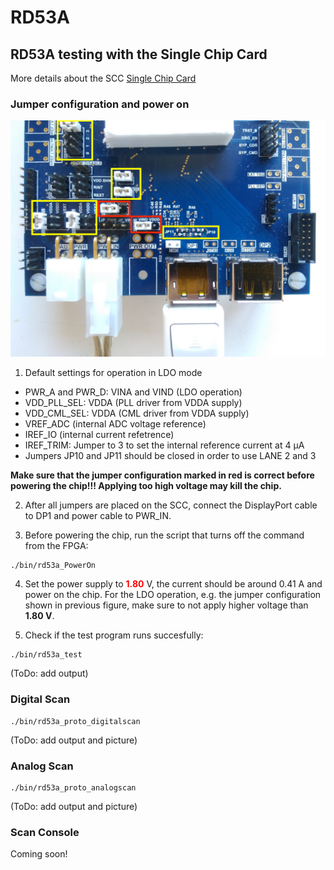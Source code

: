 # RD53A

## RD53A testing with the Single Chip Card
More details about the SCC [Single Chip Card](https://twiki.cern.ch/twiki/bin/viewauth/RD53/RD53ATesting#RD53A_Single_Chip_Card_SCC)

### Jumper configuration and power on

![Jumper configuration on the SCC ](images/IMG_20180305_162546.jpg)

1. Default settings for operation in LDO mode

- PWR_A and PWR_D: VINA and VIND (LDO operation)
- VDD_PLL_SEL: VDDA (PLL driver from VDDA supply)
- VDD_CML_SEL: VDDA (CML driver from VDDA supply)
- VREF_ADC (internal ADC voltage reference)
- IREF_IO (internal current refetrence)
- IREF_TRIM: Jumper to 3 to set the internal reference current at 4 μA
- Jumpers JP10 and JP11 should be closed in order to use LANE 2 and 3

**Make sure that the jumper configuration marked in red is correct before powering the chip!!! Applying too high voltage may kill the chip.**

2. After all jumpers are placed on the SCC, connect the DisplayPort cable to DP1 and power cable to PWR_IN.

3. Before powering the chip, run the script that turns off the command from the FPGA:
```
./bin/rd53a_PowerOn
```

4. Set the power supply to <span style="color:red">**1.80**</span> V, the current should be around 0.41 A and power on the chip. For the LDO operation, e.g. the jumper configuration shown in previous figure, make sure to not apply higher voltage than **1.80 V**.

5. Check if the test program runs succesfully:
```
./bin/rd53a_test
```
(ToDo: add output)


### Digital Scan
```
./bin/rd53a_proto_digitalscan
```
(ToDo: add output and picture)


### Analog Scan
```
./bin/rd53a_proto_analogscan
```
(ToDo: add output and picture)


### Scan Console
Coming soon!

